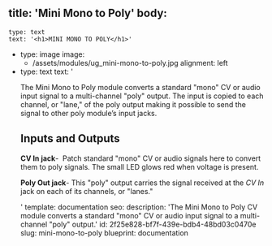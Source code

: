 title: 'Mini Mono to Poly'
body:
  -
    type: text
    text: '<h1>MINI MONO TO POLY</h1>'
  -
    type: image
    image:
      - /assets/modules/ug_mini-mono-to-poly.jpg
    alignment: left
  -
    type: text
    text: '<p>The Mini Mono to Poly module converts a standard "mono" CV or audio input signal to a multi-channel "poly" output. The input is copied to each channel, or "lane," of the poly output making it possible to send the signal to other poly module’s input jacks.</p><h2><strong>Inputs and Outputs</strong></h2><p><strong>CV In jack</strong>-&nbsp; Patch standard "mono" CV or audio signals here to convert them to poly signals. The small LED glows red when voltage is present.</p><p><strong>Poly Out jack</strong>- This "poly" output carries the signal received at the <em>CV In</em> jack on each of its channels, or "lanes."</p>'
template: documentation
seo:
  description: 'The Mini Mono to Poly CV module converts a standard "mono" CV or audio input signal to a multi-channel "poly" output.'
id: 2f25e828-bf7f-439e-bdb4-48bd03c0470e
slug: mini-mono-to-poly
blueprint: documentation
